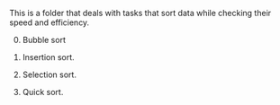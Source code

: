 This is a folder that deals with tasks that sort data while checking their speed and efficiency.

0. Bubble sort

1. Insertion sort.

2. Selection sort.

3. Quick sort.
